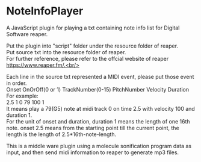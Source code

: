 # NoteInfoPlayer
A JavaScript plugin for playing a txt containing note info list for Digital Software reaper.<br/>

Put the plugin into "script" folder under the resource folder of reaper.<br/>
Put source txt into the resource folder of reaper.<br/>
For further reference, please refer to the offcial website of reaper https://www.reaper.fm/.<br/>

Each line in the source txt represented a MIDI event, please put those event in order.<br/>
Onset OnOrOff(0 or 1) TrackNumber(0-15) PitchNumber Velocity Duration<br/>
For example:<br/>
2.5 1 0 79 100 1<br/>
It means play a 79(G5) note at midi track 0 on time 2.5 with velocity 100 and duration 1.<br/>
For the unit of onset and duration, duration 1 means the length of one 16th note. onset 2.5 means from the starting point till the current point, the length is the length of 2.5*16th-note-length.<br/>

This is a middle ware plugin using a molecule sonification program data as input, and then send midi information to reaper to generate mp3 files.<br/>
